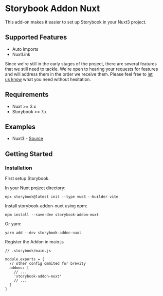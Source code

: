 # Storybook Addon Nuxt

This add-on makes it easier to set up Storybook in your Nuxt3 project.

## Supported Features

- Auto Imports
- NuxtLink

Since we're still in the early stages of the project, there are several features that we still need to tackle. We're open to hearing your requests for features and will address them in the order we receive them.
Please feel free to [let us know](https://github.com/hirotaka/storybook-addon-nuxt/discussions) what you need without hesitation.

## Requirements

- Nuxt >= 3.x
- Storybook >= 7.x

## Examples

- Nuxt3 - [Source](./examples/nuxt3/)

## Getting Started

### Installation

First setup Storybook.

In your Nuxt project directory:

```
npx storybook@latest init --type vue3 --builder vite
```

Install storybook-addon-nuxt using npm:

```
npm install --save-dev storybook-addon-nuxt
```

Or yarn:

```
yarn add --dev storybook-addon-nuxt
```

Register the Addon in main.js

```
// .storybook/main.js

module.exports = {
  // other config ommited for brevity
  addons: [
    // ...
    'storybook-addon-nuxt'
    // ...
  ]
}
```
